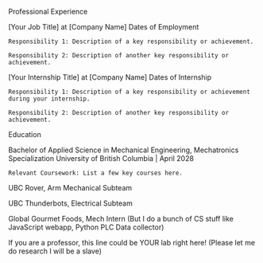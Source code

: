 Professional Experience

[Your Job Title] at [Company Name]
Dates of Employment

    Responsibility 1: Description of a key responsibility or achievement.

    Responsibility 2: Description of another key responsibility or achievement.

[Your Internship Title] at [Company Name]
Dates of Internship

    Responsibility 1: Description of a key responsibility or achievement during your internship.

    Responsibility 2: Description of another key responsibility or achievement.

Education

Bachelor of Applied Science in Mechanical Engineering, Mechatronics Specialization
University of British Columbia | April 2028

    Relevant Coursework: List a few key courses here. 


UBC Rover, Arm Mechanical Subteam

UBC Thunderbots, Electrical Subteam

Global Gourmet Foods, Mech Intern (But I do a bunch of CS stuff like JavaScript webapp, Python PLC Data collector)

If you are a professor, this line could be YOUR lab right here! (Please let me do research I will be a slave)